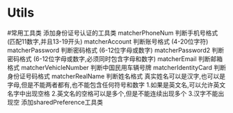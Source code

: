 # Utils
#常用工具类
添加身份证号认证的工具类
    matcherPhoneNum 判断手机号格式 (匹配11数字,并且13-19开头)
    matcherAccount 判断账号格式 (4-20位字符)
    matcherPassword 判断密码格式 (6-12位字母或数字)
    matcherPassword2 判断密码格式 (6-12位字母或数字,必须同时包含字母和数字)
    matcherEmail 判断邮箱格式
    matcherVehicleNumber 判断中国民用车辆号牌
    matcherIdentityCard 判断身份证号码格式
    matcherRealName 判断姓名格式
        真实姓名可以是汉字,也可以是字母,但是不能两者都有,也不能包含任何符号和数字
         1.如果是英文名,可以允许英文名字中出现空格
         2.英文名的空格可以是多个,但是不能连续出现多个
         3.汉字不能出现空
添加sharedPreference工具类
